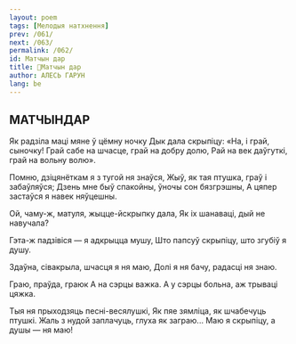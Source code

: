 ```yaml
---
layout: poem
tags: [Мелодыя натхнення]
prev: /061/
next: /063/
permalink: /062/
id: Матчын дар
title: 🚧Матчын дар
author: АЛЕСЬ ГАРУН
lang: be
---
```



 
## МАТЧЫНДАР

Як радзіла маці мяне ў цёмну ночку Дык дала скрыпіцу: «На, і грай, сыночку! Грай сабе на шчасце, грай на добру долю, Рай на век даўгуткі, грай на вольну волю».

Помню, дзіцянёткам я з тугой ня знаўся, Жыў, як тая птушка, граў і забаўляўся; Дзень мне быў спакойны, ўночы сон бязгрэшны, А цяпер застаўся я навек няўцешны.

Ой, чаму-ж, матуля, жыцце-йскрыпку дала, Як іх шанаваці, дый не навучала?

Гэта-ж падзівіся — я адкрыцца мушу, Што папсуў скрыпіцу, што згубіў я душу.

Здаўна, сівакрыла, шчасця я ня маю, Долі я ня бачу, радасці ня знаю.

Граю, праўда, граюк А на сэрцы важка. А у сэрцы больна, аж трываці цяжка.

Тыя ня прыходзяць песні-весялушкі, Як пяе зямліца, як шчабечуць птушкі. Жаль з нудой заплачуць, глуха як заграю... Маю я скрыпіцу, а душы — ня маю!
